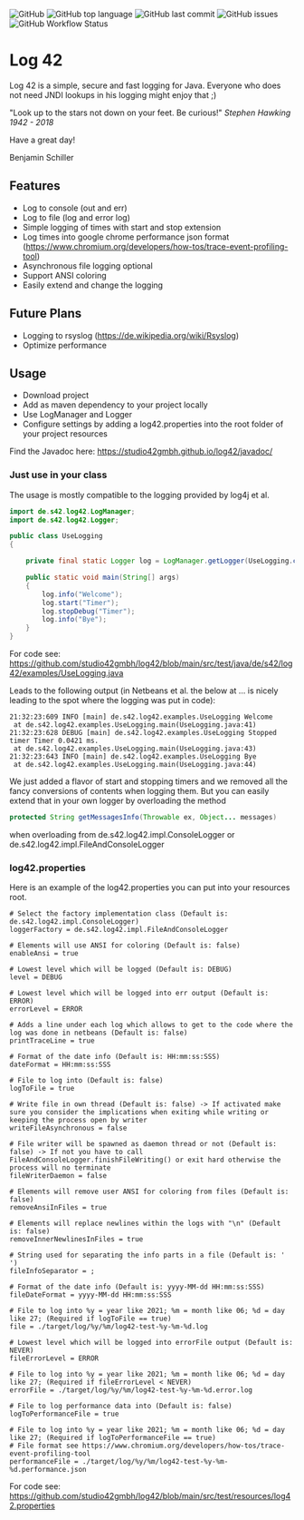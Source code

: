 ![GitHub](https://img.shields.io/github/license/studio42gmbh/log42)
![GitHub top language](https://img.shields.io/github/languages/top/studio42gmbh/log42)
![GitHub last commit](https://img.shields.io/github/last-commit/studio42gmbh/log42)
![GitHub issues](https://img.shields.io/github/issues/studio42gmbh/log42)
![GitHub Workflow Status](https://img.shields.io/github/workflow/status/studio42gmbh/log42/Java%20CI%20with%20Maven)

# Log 42

Log 42 is a simple, secure and fast logging for Java. Everyone who does not need JNDI lookups in his logging might enjoy that ;)

"Look up to the stars not down on your feet. Be curious!" _Stephen Hawking 1942 - 2018_

Have a great day!

Benjamin Schiller

## Features

* Log to console (out and err)
* Log to file (log and error log)
* Simple logging of times with start and stop extension
* Log times into google chrome performance json format (https://www.chromium.org/developers/how-tos/trace-event-profiling-tool)
* Asynchronous file logging optional
* Support ANSI coloring
* Easily extend and change the logging

## Future Plans

* Logging to rsyslog (https://de.wikipedia.org/wiki/Rsyslog)
* Optimize performance

## Usage

* Download project
* Add as maven dependency to your project locally
* Use LogManager and Logger
* Configure settings by adding a log42.properties into the root folder of your project resources

Find the Javadoc here: https://studio42gmbh.github.io/log42/javadoc/

### Just use in your class

The usage is mostly compatible to the logging provided by log4j et al.

```java
import de.s42.log42.LogManager;
import de.s42.log42.Logger;

public class UseLogging
{

	private final static Logger log = LogManager.getLogger(UseLogging.class.getName());

	public static void main(String[] args)
	{
		log.info("Welcome");
		log.start("Timer");
		log.stopDebug("Timer");
		log.info("Bye");
	}
}
```
For code see: https://github.com/studio42gmbh/log42/blob/main/src/test/java/de/s42/log42/examples/UseLogging.java

Leads to the following output (in Netbeans et al. the below at ... is nicely leading to the spot where the logging was put in code):

```
21:32:23:609 INFO [main] de.s42.log42.examples.UseLogging Welcome
 at de.s42.log42.examples.UseLogging.main(UseLogging.java:41)
21:32:23:628 DEBUG [main] de.s42.log42.examples.UseLogging Stopped timer Timer 0.0421 ms.
 at de.s42.log42.examples.UseLogging.main(UseLogging.java:43)
21:32:23:643 INFO [main] de.s42.log42.examples.UseLogging Bye
 at de.s42.log42.examples.UseLogging.main(UseLogging.java:44)
```

We just added a flavor of start and stopping timers and we removed all the fancy conversions of contents when logging them.
But you can easily extend that in your own logger by overloading the method 

```java
protected String getMessagesInfo(Throwable ex, Object... messages)
```
when overloading from de.s42.log42.impl.ConsoleLogger or de.s42.log42.impl.FileAndConsoleLogger

### log42.properties

Here is an example of the log42.properties you can put into your resources root.
```properties
# Select the factory implementation class (Default is: de.s42.log42.impl.ConsoleLogger)
loggerFactory = de.s42.log42.impl.FileAndConsoleLogger

# Elements will use ANSI for coloring (Default is: false)
enableAnsi = true

# Lowest level which will be logged (Default is: DEBUG)
level = DEBUG

# Lowest level which will be logged into err output (Default is: ERROR)
errorLevel = ERROR

# Adds a line under each log which allows to get to the code where the log was done in netbeans (Default is: false)
printTraceLine = true

# Format of the date info (Default is: HH:mm:ss:SSS)
dateFormat = HH:mm:ss:SSS

# File to log into (Default is: false)
logToFile = true

# Write file in own thread (Default is: false) -> If activated make sure you consider the implications when exiting while writing or keeping the process open by writer
writeFileAsynchronous = false

# File writer will be spawned as daemon thread or not (Default is: false) -> If not you have to call FileAndConsoleLogger.finishFileWriting() or exit hard otherwise the process will no terminate
fileWriterDaemon = false

# Elements will remove user ANSI for coloring from files (Default is: false)
removeAnsiInFiles = true

# Elements will replace newlines within the logs with "\n" (Default is: false)
removeInnerNewlinesInFiles = true

# String used for separating the info parts in a file (Default is: ' ')
fileInfoSeparator = ;

# Format of the date info (Default is: yyyy-MM-dd HH:mm:ss:SSS)
fileDateFormat = yyyy-MM-dd HH:mm:ss:SSS

# File to log into %y = year like 2021; %m = month like 06; %d = day like 27; (Required if logToFile == true)
file = ./target/log/%y/%m/log42-test-%y-%m-%d.log

# Lowest level which will be logged into errorFile output (Default is: NEVER)
fileErrorLevel = ERROR

# File to log into %y = year like 2021; %m = month like 06; %d = day like 27; (Required if fileErrorLevel < NEVER)
errorFile = ./target/log/%y/%m/log42-test-%y-%m-%d.error.log

# File to log performance data into (Default is: false) 
logToPerformanceFile = true

# File to log into %y = year like 2021; %m = month like 06; %d = day like 27; (Required if logToPerformanceFile == true) 
# File format see https://www.chromium.org/developers/how-tos/trace-event-profiling-tool
performanceFile = ./target/log/%y/%m/log42-test-%y-%m-%d.performance.json
```

For code see: https://github.com/studio42gmbh/log42/blob/main/src/test/resources/log42.properties
